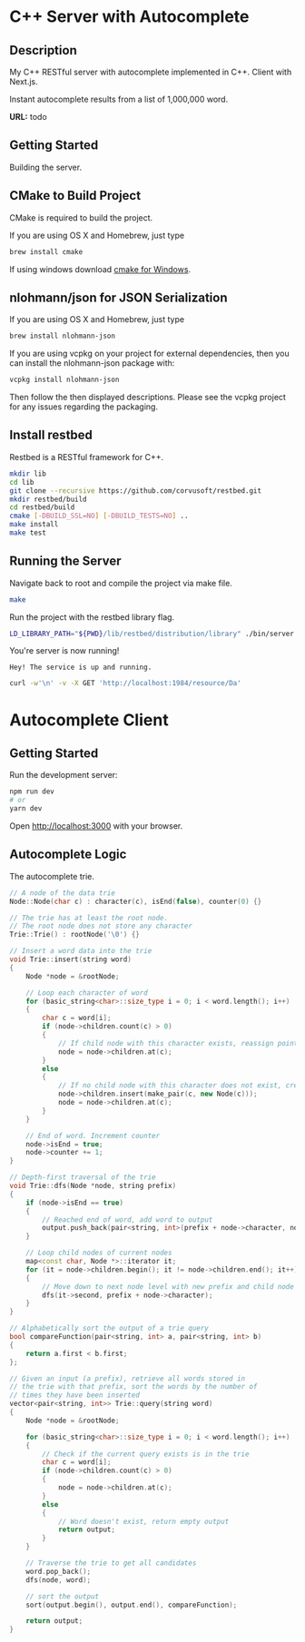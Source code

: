# C++ Server with Autocomplete

## Description

My C++ RESTful server with autocomplete implemented in C++.
Client with Next.js.

Instant autocomplete results from a list of 1,000,000 word.

**URL:** todo

## Getting Started

Building the server.

## CMake to Build Project

CMake is required to build the project.

If you are using OS X and Homebrew, just type

```bash
brew install cmake
```

If using windows download [cmake for Windows](https://cmake.org/download/#latest).

## nlohmann/json for JSON Serialization

If you are using OS X and Homebrew, just type

```bash
brew install nlohmann-json
```

If you are using vcpkg on your project for external dependencies, then you can install the nlohmann-json package with:

```bash
vcpkg install nlohmann-json
```

Then follow the then displayed descriptions. Please see the vcpkg project for any issues regarding the packaging.

## Install restbed

Restbed is a RESTful framework for C++.

```bash
mkdir lib
cd lib
git clone --recursive https://github.com/corvusoft/restbed.git
mkdir restbed/build
cd restbed/build
cmake [-DBUILD_SSL=NO] [-DBUILD_TESTS=NO] ..
make install
make test
```

## Running the Server

Navigate back to root and compile the project via make file.

```bash
make
```

Run the project with the restbed library flag.

```bash
LD_LIBRARY_PATH="${PWD}/lib/restbed/distribution/library" ./bin/server
```

You're server is now running!

```console
Hey! The service is up and running.
```

```bash
curl -w'\n' -v -X GET 'http://localhost:1984/resource/Da'
```

# Autocomplete Client

## Getting Started

Run the development server:

```bash
npm run dev
# or
yarn dev
```

Open [http://localhost:3000](http://localhost:3000) with your browser.

## Autocomplete Logic

The autocomplete trie.

```c++
// A node of the data trie
Node::Node(char c) : character(c), isEnd(false), counter(0) {}

// The trie has at least the root node.
// The root node does not store any character
Trie::Trie() : rootNode('\0') {}

// Insert a word data into the trie
void Trie::insert(string word)
{
    Node *node = &rootNode;

    // Loop each character of word
    for (basic_string<char>::size_type i = 0; i < word.length(); i++)
    {
        char c = word[i];
        if (node->children.count(c) > 0)
        {
            // If child node with this character exists, reassign pointer to child node
            node = node->children.at(c);
        }
        else
        {
            // If no child node with this character does not exist, create new node and reassign pointer
            node->children.insert(make_pair(c, new Node(c)));
            node = node->children.at(c);
        }
    }

    // End of word. Increment counter
    node->isEnd = true;
    node->counter += 1;
}

// Depth-first traversal of the trie
void Trie::dfs(Node *node, string prefix)
{
    if (node->isEnd == true)
    {
        // Reached end of word, add word to output
        output.push_back(pair<string, int>(prefix + node->character, node->counter));
    }

    // Loop child nodes of current nodes
    map<const char, Node *>::iterator it;
    for (it = node->children.begin(); it != node->children.end(); it++)
    {
        // Move down to next node level with new prefix and child node's character
        dfs(it->second, prefix + node->character);
    }
}

// Alphabetically sort the output of a trie query
bool compareFunction(pair<string, int> a, pair<string, int> b)
{
    return a.first < b.first;
};

// Given an input (a prefix), retrieve all words stored in
// the trie with that prefix, sort the words by the number of
// times they have been inserted
vector<pair<string, int>> Trie::query(string word)
{
    Node *node = &rootNode;

    for (basic_string<char>::size_type i = 0; i < word.length(); i++)
    {
        // Check if the current query exists is in the trie
        char c = word[i];
        if (node->children.count(c) > 0)
        {
            node = node->children.at(c);
        }
        else
        {
            // Word doesn't exist, return empty output
            return output;
        }
    }

    // Traverse the trie to get all candidates
    word.pop_back();
    dfs(node, word);

    // sort the output
    sort(output.begin(), output.end(), compareFunction);

    return output;
}
```
